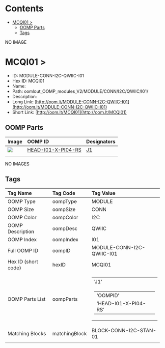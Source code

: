 



Contents
========

* [MCQI01 > ](#mcqi01--)
	* [OOMP Parts](#oomp-parts)
	* [Tags](#tags)
  
NO IMAGE  
# MCQI01 > 

- ID: MODULE-CONN-I2C-QWIIC-I01
- Hex ID: MCQI01
- Name: 
- Path: oomlout_OOMP_modules_V2/MODULE/CONN/I2C/QWIIC/I01/
- Description: 
- Long Link: [http://oom.lt/MODULE-CONN-I2C-QWIIC-I01](http://oom.lt/MODULE-CONN-I2C-QWIIC-I01)
- Short Link: [http://oom.lt/MCQI01](http://oom.lt/MCQI01)

## OOMP Parts
  

|Image|OOMP ID|Designators|
| :--- | :--- | :--- |
|[![](https://raw.githubusercontent.com/oomlout/oomlout_OOMP_parts_V2/main/HEAD/I01/X/PI04/RS/image_140.jpg)](https://github.com/oomlout/oomlout_OOMP_parts_V2/tree/main/HEAD/I01/X/PI04/RS/)|[HEAD-I01-X-PI04-RS](https://github.com/oomlout/oomlout_OOMP_parts_V2/tree/main/HEAD/I01/X/PI04/RS/)|[J1](https://github.com/oomlout/oomlout_OOMP_parts_V2/tree/main/HEAD/I01/X/PI04/RS/)|
||||
  
NO IMAGES  
## Tags
  

|Tag Name|Tag Code|Tag Value|
| :--- | :--- | :--- |
|OOMP Type|oompType|MODULE|
|OOMP Size|oompSize|CONN|
|OOMP Color|oompColor|I2C|
|OOMP Description|oompDesc|QWIIC|
|OOMP Index|oompIndex|I01|
|Full OOMP ID|oompID|MODULE-CONN-I2C-QWIIC-I01|
|Hex ID (short code)|hexID|MCQI01|
|OOMP Parts List|oompParts|<table><tr><td>'J1'</td></tr><tr><td> <table><tr><td>'OOMPID'</td></tr><tr><td> 'HEAD-I01-X-PI04-RS'</td></tr></table></td></tr></table>|
|Matching Blocks|matchingBlock|BLOCK-CONN-I2C-STAN-01|
||||
